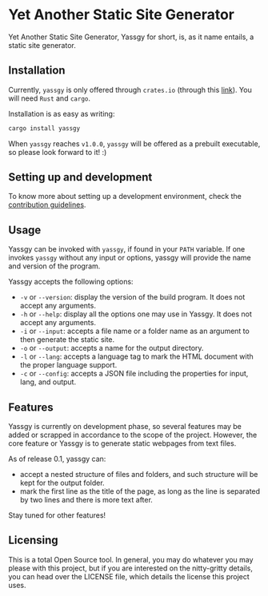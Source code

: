 # Yet Another Static Site Generator

Yet Another Static Site Generator, Yassgy for short, is, as it name entails, a static site generator.

## Installation

Currently, `yassgy` is only offered through `crates.io` (through this [link](https://crates.io/crates/yassgy)). You will need `Rust` and `cargo`.

Installation is as easy as writing:

```bash
cargo install yassgy
```

When `yassgy` reaches `v1.0.0`, `yassgy` will be offered as a prebuilt executable, so please look forward to it! :)

## Setting up and development

To know more about setting up a development environment, check the 
[contribution guidelines](./CONTRIBUTING.md).

## Usage

Yassgy can be invoked with `yassgy`, if found in your `PATH` variable. If one invokes `yassgy` without
any input or options, yassgy will provide the name and version of the program.

Yassgy accepts the following options:

* `-v` or `--version`: display the version of the build program. It does not accept any arguments.
* `-h` or `--help`: display all the options one may use in Yassgy. It does not accept any arguments.
* `-i` or `--input`: accepts a file name or a folder name as an argument to then generate the static site.
* `-o` or `--output`: accepts a name for the output directory.
* `-l` or `--lang`: accepts a language tag to mark the HTML document with the proper language support.
* `-c` or `--config`: accepts a JSON file including the properties for input, lang, and output. 


## Features

Yassgy is currently on development phase, so several features may be added or scrapped in accordance to
the scope of the project. However, the core feature or Yassgy is to generate static webpages from text files.

As of release 0.1, yassgy can:

  - accept a nested structure of files and folders, and such structure will be kept for the output folder.
  - mark the first line as the title of the page, as long as the line is separated by two lines and
  there is more text after.

Stay tuned for other features!

## Licensing

This is a total Open Source tool. In general, you may do whatever you may please with this project, but
if you are interested on the nitty-gritty details, you can head over the LICENSE file, which details
the license this project uses.
